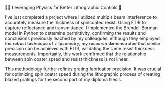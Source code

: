 👩‍🔬 Leveraging Physics for Better Lithographic Controls 🔬

I've just completed a project where I utilized multiple beam interference to accurately measure the thickness of spincoated resist. Using FTIR to capture reflectance and transmittance, I implemented the Brendel-Borman model in Python to determine permittivity, confirming the results and conclusions previously reached by my colleagues. Although they employed the robust technique of ellipsometry, my research demonstrated that similar precision can be achieved with FTIR, validating the same resist thickness measurements. Importantly, this work confirmed that the relationship between spin coater speed and resist thickness is not linear.

This methodology further refines grating fabrication precision. It was crucial for optimizing spin coater speed during the lithographic process of creating blazed gratings for the second part of my diploma thesis.
